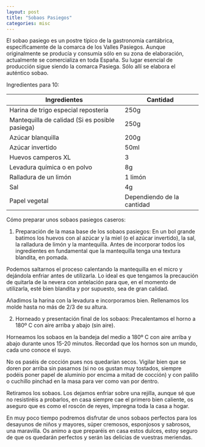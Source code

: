```yaml
---
layout: post
title: "Sobaos Pasiegos"
categories: misc
---
```


El sobao pasiego es un postre típico de la gastronomía cantábrica, especificamente de la comarca de los Valles Pasiegos. Aunque originalmente se producía y consumía sólo en su zona de elaboración, actualmente se comercializa en toda España. Su lugar esencial de producción sigue siendo la comarca Pasiega. Sólo allí se elabora el auténtico sobao.

Ingredientes para 10:

|Ingredientes          | Cantidad              |
|--------------------- | --------------------- |
|Harina de trigo especial repostería |         250g |
|Mantequilla de calidad (Si es posible pasiega) |   250g |
|Azúcar blanquilla     |          200g         |
|Azúcar invertido      |          50ml         |
|Huevos camperos XL    |           3           |
|Levadura química o en polvo |     8g          |
|Ralladura de un limón |         1 limón       |
|Sal                   |           4g          |
|Papel vegetal         |Dependiendo de la cantidad|

Cómo preparar unos sobaos pasiegos caseros:

1. Preparación de la masa base de los sobaos pasiegos:
En un bol grande batimos los huevos con al azúcar y la miel (o el azúcar invertido), la sal, la ralladura de limón y la mantequilla. Antes de incorporar todos los ingredientes en fundamental que la mantequilla tenga una textura blandita, en pomada.

Podemos saltarnos el proceso calentando la mantequilla en el micro y dejándola enfriar antes de utilizarla. Lo ideal es que tengamos la precaución de quitarla de la nevera con antelación para que, en el momento de utilizarla, esté bien blandita y por supuesto, sea de gran calidad.

Añadimos la harina con la levadura e incorporamos bien. Rellenamos los molde hasta no más de 2/3 de su altura.

2. Horneado y presentación final de los sobaos:
Precalentamos el horno a 180º C con aire arriba y abajo (sin aire).

Horneamos los sobaos en la bandeja del medio a 180º C con aire arriba y abajo durante unos 15-20 minutos. Recordad que los hornos son un mundo, cada uno conoce el suyo.

No os paséis de cocción pues nos quedarían secos. Vigilar bien que se doren por arriba sin pasarnos (si no os gustan muy tostados, siempre podéis poner papel de aluminio por encima a mitad de cocción) y con palillo o cuchillo pinchad en la masa para ver como van por dentro.

Retiramos los sobaos. Los dejamos enfriar sobre una rejilla, aunque sé que no resistiréis a probarlos, en casa siempre cae el primero bien caliente, os aseguro que es como el roscón de reyes, impregna toda la casa a hogar.  

En muy poco tiempo podremos disfrutar de unos sobaos perfectos para los desayunos de niños y mayores, súper cremosos, esponjosos y sabrosos, una maravilla. Os animo a que preparéis en casa estos dulces, estoy seguro de que os quedarán perfectos y serán las delicias de vuestras meriendas.





